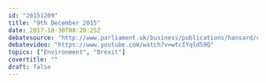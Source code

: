 ```yaml
---
id: "20151209"
title: "9th December 2015"
date: 2017-10-30T08:20:25Z
debatesource: "http://www.parliament.uk/business/publications/hansard/commons/todays-commons-debates/read/"
debatevideo: "https://www.youtube.com/watch?v=wtcIYqld59Q"
topics: ["Environment", "Brexit"]
covertitle: ""
draft: false
---
```


